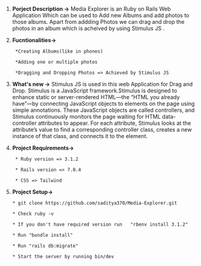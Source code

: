 1. **Porject Description ->** Media Explorer is an Ruby on Rails Web Application Which can be used to Add new Albums and add photos to those albums.          Apart from addding Photos we can drag and drop the photos in an album which is acheived by using Stimulus JS . 

2. **Fucntionalities->**

        *Creating Albums(like in phones)
        
        *Adding one or multiple photos
        
        *Dragging and Dropping Photos => Achieved by Stimulus JS

3. **What's new ->** Stimulus JS is used in this web Application for Drag and Drop. Stimulus is a JavaScript framework.Stimulus is designed to enhance        static or server-rendered HTML—the “HTML you already have”—by connecting JavaScript objects to elements on the page using simple annotations.
     These JavaScript objects are called controllers, and Stimulus continuously monitors the page waiting for HTML data-controller attributes to appear.      For each attribute, Stimulus looks at the attribute’s value to find a corresponding controller class, creates a new instance of that class, and          connects it to the element.
     

4. **Project Requirements->**
  
        * Ruby version => 3.1.2

        * Rails version => 7.0.4

        * CSS => Tailwind


5. **Project Setup->**

       * git clone https://github.com/saditya370/Media-Explorer.git
      
       * Check ruby -v 
      
       * If you don't have required version run   "rbenv install 3.1.2"
      
       * Run "bundle install"
      
       * Run "rails db:migrate"
      
       * Start the server by running bin/dev
      
      
 

